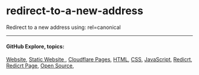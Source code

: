 # redirect-to-a-new-address

Redirect to a new address using: rel=canonical  

---
   
#### GitHub Explore, topics:  
[Website](https://github.com/topics/website?s=updated),
[Static Website ](https://github.com/topics/static-website?s=updated),
[Cloudflare Pages](https://github.com/topics/cloudflare-pages?s=updated),
[HTML](https://github.com/topics/HTML?s=updated),
[CSS](https://github.com/topics/CSS?s=updated),
[JavaScript](https://github.com/topics/javascript?s=updated),
[Redicrt](https://github.com/topics/redirect?s=updated),
[Redicrt Page](https://github.com/topics/redirect-page?s=updated),
[Open Source](https://github.com/topics/open-source?s=updated),
